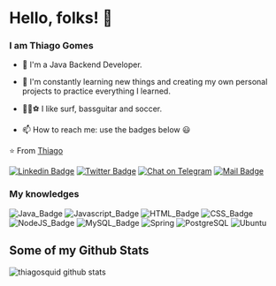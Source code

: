 <!--
**thiagosquid/thiagosquid** is a ✨ _special_ ✨ repository because its `README.md` (this file) appears on your GitHub profile.

Here are some ideas to get you started:

- 🔭 I’m currently working on ...
- 🌱 I’m currently learning ...
- 👯 I’m looking to collaborate on ...
- 🤔 I’m looking for help with ...
- 💬 Ask me about ...
- 📫 How to reach me: ...
- 😄 Pronouns: ...
- ⚡ Fun fact: ...
-->

# Hello, folks! 👋

### I am Thiago Gomes

- 🔭 I'm a Java Backend Developer.

- 🌱 I'm constantly learning new things and creating my own personal projects to practice everything I learned.

- 🏄🏻⚽ I like surf, bassguitar and soccer.

- 📫 How to reach me: use the badges below 😃

⭐️ From [Thiago](https://github.com/thiagosquid)

[![Linkedin Badge](https://img.shields.io/badge/LinkedIn-0077B5?style=for-the-badge&logo=linkedin&logoColor=white)](https://www.linkedin.com/in/thiagofelipesantosgomes/)
[![Twitter Badge](https://img.shields.io/badge/Twitter-1DA1F2?style=for-the-badge&logo=twitter&logoColor=white)](https://twitter.com/thiago_squid)
[![Chat on Telegram](https://img.shields.io/badge/Telegram-2CA5E0?style=for-the-badge&logo=telegram&logoColor=white)](https://t.me/joinchat/thiago_squid)
[![Mail Badge](https://img.shields.io/badge/Gmail-D14836?style=for-the-badge&logo=gmail&logoColor=white)](mailto:thiagofg.eng@gmail.com)
<!--[![StackOverflow Badge](https://aleen42.github.io/badges/src/stackoverflow.svg)](https://pt.stackoverflow.com/users/247352/thiago-gomes)


<a href="https://piraces.dev/"><img alt="Robot logo" src="https://github.com/piraces/piraces/raw/master/robot_dark.png" align="right" height="150" /></a>
-->

### My knowledges

![Java_Badge](https://img.shields.io/badge/Java-ED8B00?style=for-the-badge&logo=java&logoColor=white)
![Javascript_Badge](https://img.shields.io/badge/JavaScript-F7DF1E?style=for-the-badge&logo=javascript&logoColor=black)
![HTML_Badge](https://img.shields.io/badge/HTML5-E34F26?style=for-the-badge&logo=html5&logoColor=white)
![CSS_Badge](https://img.shields.io/badge/CSS3-1572B6?style=for-the-badge&logo=css3&logoColor=white)
![NodeJS_Badge](https://img.shields.io/badge/Node.js-339933?style=for-the-badge&logo=nodedotjs&logoColor=white)
![MySQL_Badge](https://img.shields.io/badge/MySQL-00000F?style=for-the-badge&logo=mysql&logoColor=white)
![Spring](https://img.shields.io/badge/Spring-6DB33F?style=for-the-badge&logo=spring&logoColor=white)
![PostgreSQL](https://img.shields.io/badge/PostgreSQL-316192?style=for-the-badge&logo=postgresql&logoColor=white)
![Ubuntu](https://img.shields.io/badge/Ubuntu-E95420?style=for-the-badge&logo=ubuntu&logoColor=white)


## Some of my Github Stats
![thiagosquid github stats](https://github-readme-stats.vercel.app/api?username=thiagosquid&show_icons=true)


